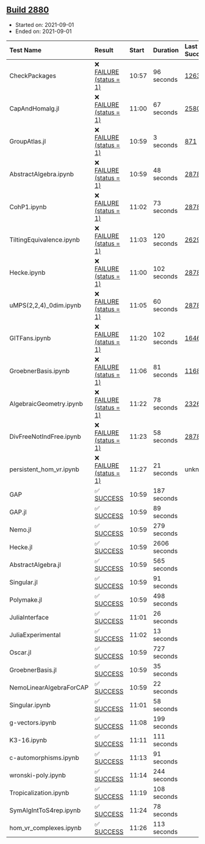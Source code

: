 ## [Build 2880](https://oscarci.mathematik.uni-kl.de/job/oscar-stable/2880/)

* Started on: 2021-09-01
* Ended on: 2021-09-01

| Test Name    | Result | Start | Duration | Last Success | First Failure |
|:-------------|:-------|:------|:---------|:-------------|:--------------|
| CheckPackages | ❌ [FAILURE (status = 1)](https://oscarci.mathematik.uni-kl.de/job/oscar-stable/2880/artifact/logs/build-2880/CheckPackages.log) | 10:57 | 96 seconds | [1263](https://oscarci.mathematik.uni-kl.de/job/oscar-stable/1263/) | [1264](https://oscarci.mathematik.uni-kl.de/job/oscar-stable/1264/) |
| CapAndHomalg.jl | ❌ [FAILURE (status = 1)](https://oscarci.mathematik.uni-kl.de/job/oscar-stable/2880/artifact/logs/build-2880/CapAndHomalg.jl.log) | 11:00 | 67 seconds | [2580](https://oscarci.mathematik.uni-kl.de/job/oscar-stable/2580/) | [2581](https://oscarci.mathematik.uni-kl.de/job/oscar-stable/2581/) |
| GroupAtlas.jl | ❌ [FAILURE (status = 1)](https://oscarci.mathematik.uni-kl.de/job/oscar-stable/2880/artifact/logs/build-2880/GroupAtlas.jl.log) | 10:59 | 3 seconds | [871](https://oscarci.mathematik.uni-kl.de/job/oscar-stable/871/) | [872](https://oscarci.mathematik.uni-kl.de/job/oscar-stable/872/) |
| AbstractAlgebra.ipynb | ❌ [FAILURE (status = 1)](https://oscarci.mathematik.uni-kl.de/job/oscar-stable/2880/artifact/logs/build-2880/AbstractAlgebra.ipynb.log) | 10:59 | 48 seconds | [2878](https://oscarci.mathematik.uni-kl.de/job/oscar-stable/2878/) | [2879](https://oscarci.mathematik.uni-kl.de/job/oscar-stable/2879/) |
| CohP1.ipynb | ❌ [FAILURE (status = 1)](https://oscarci.mathematik.uni-kl.de/job/oscar-stable/2880/artifact/logs/build-2880/CohP1.ipynb.log) | 11:02 | 73 seconds | [2878](https://oscarci.mathematik.uni-kl.de/job/oscar-stable/2878/) | [2879](https://oscarci.mathematik.uni-kl.de/job/oscar-stable/2879/) |
| TiltingEquivalence.ipynb | ❌ [FAILURE (status = 1)](https://oscarci.mathematik.uni-kl.de/job/oscar-stable/2880/artifact/logs/build-2880/TiltingEquivalence.ipynb.log) | 11:03 | 120 seconds | [2629](https://oscarci.mathematik.uni-kl.de/job/oscar-stable/2629/) | [2630](https://oscarci.mathematik.uni-kl.de/job/oscar-stable/2630/) |
| Hecke.ipynb | ❌ [FAILURE (status = 1)](https://oscarci.mathematik.uni-kl.de/job/oscar-stable/2880/artifact/logs/build-2880/Hecke.ipynb.log) | 11:00 | 102 seconds | [2878](https://oscarci.mathematik.uni-kl.de/job/oscar-stable/2878/) | [2879](https://oscarci.mathematik.uni-kl.de/job/oscar-stable/2879/) |
| uMPS(2,2,4)_0dim.ipynb | ❌ [FAILURE (status = 1)](https://oscarci.mathematik.uni-kl.de/job/oscar-stable/2880/artifact/logs/build-2880/uMPS-2-2-4-_0dim.ipynb.log) | 11:05 | 60 seconds | [2878](https://oscarci.mathematik.uni-kl.de/job/oscar-stable/2878/) | [2879](https://oscarci.mathematik.uni-kl.de/job/oscar-stable/2879/) |
| GITFans.ipynb | ❌ [FAILURE (status = 1)](https://oscarci.mathematik.uni-kl.de/job/oscar-stable/2880/artifact/logs/build-2880/GITFans.ipynb.log) | 11:20 | 102 seconds | [1646](https://oscarci.mathematik.uni-kl.de/job/oscar-stable/1646/) | [1647](https://oscarci.mathematik.uni-kl.de/job/oscar-stable/1647/) |
| GroebnerBasis.ipynb | ❌ [FAILURE (status = 1)](https://oscarci.mathematik.uni-kl.de/job/oscar-stable/2880/artifact/logs/build-2880/GroebnerBasis.ipynb.log) | 11:06 | 81 seconds | [1168](https://oscarci.mathematik.uni-kl.de/job/oscar-stable/1168/) | [1169](https://oscarci.mathematik.uni-kl.de/job/oscar-stable/1169/) |
| AlgebraicGeometry.ipynb | ❌ [FAILURE (status = 1)](https://oscarci.mathematik.uni-kl.de/job/oscar-stable/2880/artifact/logs/build-2880/AlgebraicGeometry.ipynb.log) | 11:22 | 78 seconds | [2326](https://oscarci.mathematik.uni-kl.de/job/oscar-stable/2326/) | [2327](https://oscarci.mathematik.uni-kl.de/job/oscar-stable/2327/) |
| DivFreeNotIndFree.ipynb | ❌ [FAILURE (status = 1)](https://oscarci.mathematik.uni-kl.de/job/oscar-stable/2880/artifact/logs/build-2880/DivFreeNotIndFree.ipynb.log) | 11:23 | 58 seconds | [2878](https://oscarci.mathematik.uni-kl.de/job/oscar-stable/2878/) | [2879](https://oscarci.mathematik.uni-kl.de/job/oscar-stable/2879/) |
| persistent_hom_vr.ipynb | ❌ [FAILURE (status = 1)](https://oscarci.mathematik.uni-kl.de/job/oscar-stable/2880/artifact/logs/build-2880/persistent_hom_vr.ipynb.log) | 11:27 | 21 seconds | unknown | unknown |
| GAP | ✅ [SUCCESS](https://oscarci.mathematik.uni-kl.de/job/oscar-stable/2880/artifact/logs/build-2880/GAP.log) | 10:59 | 187 seconds |  |  |
| GAP.jl | ✅ [SUCCESS](https://oscarci.mathematik.uni-kl.de/job/oscar-stable/2880/artifact/logs/build-2880/GAP.jl.log) | 10:59 | 89 seconds |  |  |
| Nemo.jl | ✅ [SUCCESS](https://oscarci.mathematik.uni-kl.de/job/oscar-stable/2880/artifact/logs/build-2880/Nemo.jl.log) | 10:59 | 279 seconds |  |  |
| Hecke.jl | ✅ [SUCCESS](https://oscarci.mathematik.uni-kl.de/job/oscar-stable/2880/artifact/logs/build-2880/Hecke.jl.log) | 10:59 | 2606 seconds |  |  |
| AbstractAlgebra.jl | ✅ [SUCCESS](https://oscarci.mathematik.uni-kl.de/job/oscar-stable/2880/artifact/logs/build-2880/AbstractAlgebra.jl.log) | 10:59 | 565 seconds |  |  |
| Singular.jl | ✅ [SUCCESS](https://oscarci.mathematik.uni-kl.de/job/oscar-stable/2880/artifact/logs/build-2880/Singular.jl.log) | 10:59 | 91 seconds |  |  |
| Polymake.jl | ✅ [SUCCESS](https://oscarci.mathematik.uni-kl.de/job/oscar-stable/2880/artifact/logs/build-2880/Polymake.jl.log) | 10:59 | 498 seconds |  |  |
| JuliaInterface | ✅ [SUCCESS](https://oscarci.mathematik.uni-kl.de/job/oscar-stable/2880/artifact/logs/build-2880/JuliaInterface.log) | 11:01 | 26 seconds |  |  |
| JuliaExperimental | ✅ [SUCCESS](https://oscarci.mathematik.uni-kl.de/job/oscar-stable/2880/artifact/logs/build-2880/JuliaExperimental.log) | 11:02 | 13 seconds |  |  |
| Oscar.jl | ✅ [SUCCESS](https://oscarci.mathematik.uni-kl.de/job/oscar-stable/2880/artifact/logs/build-2880/Oscar.jl.log) | 10:59 | 727 seconds |  |  |
| GroebnerBasis.jl | ✅ [SUCCESS](https://oscarci.mathematik.uni-kl.de/job/oscar-stable/2880/artifact/logs/build-2880/GroebnerBasis.jl.log) | 10:59 | 35 seconds |  |  |
| NemoLinearAlgebraForCAP | ✅ [SUCCESS](https://oscarci.mathematik.uni-kl.de/job/oscar-stable/2880/artifact/logs/build-2880/NemoLinearAlgebraForCAP.log) | 10:59 | 22 seconds |  |  |
| Singular.ipynb | ✅ [SUCCESS](https://oscarci.mathematik.uni-kl.de/job/oscar-stable/2880/artifact/logs/build-2880/Singular.ipynb.log) | 11:01 | 58 seconds |  |  |
| g-vectors.ipynb | ✅ [SUCCESS](https://oscarci.mathematik.uni-kl.de/job/oscar-stable/2880/artifact/logs/build-2880/g-vectors.ipynb.log) | 11:08 | 199 seconds |  |  |
| K3-16.ipynb | ✅ [SUCCESS](https://oscarci.mathematik.uni-kl.de/job/oscar-stable/2880/artifact/logs/build-2880/K3-16.ipynb.log) | 11:11 | 111 seconds |  |  |
| c-automorphisms.ipynb | ✅ [SUCCESS](https://oscarci.mathematik.uni-kl.de/job/oscar-stable/2880/artifact/logs/build-2880/c-automorphisms.ipynb.log) | 11:13 | 91 seconds |  |  |
| wronski-poly.ipynb | ✅ [SUCCESS](https://oscarci.mathematik.uni-kl.de/job/oscar-stable/2880/artifact/logs/build-2880/wronski-poly.ipynb.log) | 11:14 | 244 seconds |  |  |
| Tropicalization.ipynb | ✅ [SUCCESS](https://oscarci.mathematik.uni-kl.de/job/oscar-stable/2880/artifact/logs/build-2880/Tropicalization.ipynb.log) | 11:19 | 108 seconds |  |  |
| SymAlgIntToS4rep.ipynb | ✅ [SUCCESS](https://oscarci.mathematik.uni-kl.de/job/oscar-stable/2880/artifact/logs/build-2880/SymAlgIntToS4rep.ipynb.log) | 11:24 | 78 seconds |  |  |
| hom_vr_complexes.ipynb | ✅ [SUCCESS](https://oscarci.mathematik.uni-kl.de/job/oscar-stable/2880/artifact/logs/build-2880/hom_vr_complexes.ipynb.log) | 11:26 | 113 seconds |  |  |
